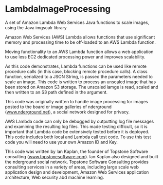 # LambdaImageProcessing
A set of Amazon Lambda Web Services Java functions to scale images, using the Java imgscalr library

Amazon Web Services (AWS) Lambda allows functions that use significant memory and processing time to be off-loaded to an AWS Lambda function.

Moving functionality to an AWS Lambda function allows a web application to use less EC2 dedicated processing power and improves scalability.

As this code demonstrates, Lambda functions can be used like remote procedure calls (in this case, blocking remote procedure calls). A class function, serialized to a JSON String, is passed the parameters needed to scale an image.
This code is written to process an unscaled image that has been stored on Amazon S3 storage. The unscaled iamge is read, scaled and then written to an S3 path defined in the argument.

This code was originally written to handle image processing for images posted to the board or image galleries of nderground (www.nderground.net), a social network designed for privacy.

AWS Lambda code can only be debugged by outputting log file messages and examining the resulting log files. This made testing difficult, so it is important that Lambda code be extensively tested before it is deployed. This code includes both local and Lambda call test code. To use this test code you will need to use your own Amazon ID and Key.

This code was written by Ian Kaplan, the founder of Topstone Software consulting (www.topstonesoftware.com). Ian Kaplan also designed and built the nderground social network. Topstone Software Consulting provides consulting services in a variety of areas, including large scale web application design and development, Amazon Web Services application architecture, Web security abd machine learning.
